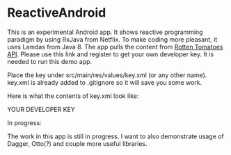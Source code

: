 ReactiveAndroid
===============

This is an experimental Android app. It shows reactive programming paradigm by using RxJava from Netflix. To make coding
more pleasant, it uses Lamdas from Java 8. The app pulls the content from [Rotten Tomatoes API](http://developer.rottentomatoes.com/ "API").
Please use this link and register to get your own developer key. It is needed to run this demo app.

Place the key under src/main/res/values/key.xml (or any other name). key.xml is already added to .gitignore so it will
save you some work.

Here is what the contents of key.xml look like:

<?xml version="1.0" encoding="utf-8"?>
<resources>
    <string name="ROTTEN_KEY">YOUR DEVELOPER KEY</string>
</resources>


In progress:

The work in this app is still in progress. I want to also demonstrate usage of Dagger, Otto(?) and couple more
useful libraries.
